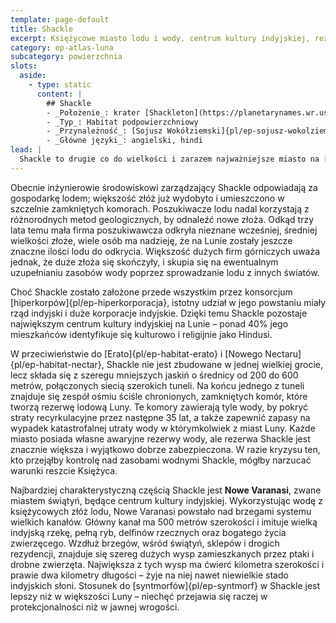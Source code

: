 ```yaml
---
template: page-default
title: Shackle
excerpt: Księżycowe miasto lodu i wody, centrum kultury indyjskiej, rezerwy strategiczne.
category: ep-atlas-luna
subcategory: powierzchnia
slots:
  aside:
    - type: static
      content: |
        ## Shackle
        - _Położenie_: krater [Shackleton](https://planetarynames.wr.usgs.gov/Feature/5450) ([Luna]{pl/ep-atlas-luna})
        - _Typ_: Habitat podpowierzchniowy
        - _Przynależność_: [Sojusz Wokółziemski]{pl/ep-sojusz-wokolziemski}
        - _Główne języki_: angielski, hindi
lead: |
  Shackle to drugie co do wielkości i zarazem najważniejsze miasto na [Lunie]{pl/ep-atlas-luna}. Powstało przy niewielkich, lecz kluczowych złożach lodu księżycowego znajdujących się w głębokich kraterach i płytkich jaskiniach w rejonie południowego bieguna. To właśnie Shackle jest źródłem całej wody na Lunie, a osada została założona, by wydobywać i przetwarzać ten lód. 
---
```

Obecnie inżynierowie środowiskowi zarządzający Shackle odpowiadają za gospodarkę lodem; większość złóż już wydobyto i umieszczono w szczelnie zamkniętych komorach. Poszukiwacze lodu nadal korzystają z różnorodnych metod geologicznych, by odnaleźć nowe złoża. Odkąd trzy lata temu mała firma poszukiwawcza odkryła nieznane wcześniej, średniej wielkości złoże, wiele osób ma nadzieję, że na Lunie zostały jeszcze znaczne ilości lodu do odkrycia. Większość dużych firm górniczych uważa jednak, że duże złoża się skończyły, i skupia się na ewentualnym uzupełnianiu zasobów wody poprzez sprowadzanie lodu z innych światów.

Choć Shackle zostało założone przede wszystkim przez konsorcjum [hiperkorpów]{pl/ep-hiperkorporacja}, istotny udział w jego powstaniu miały rząd indyjski i duże korporacje indyjskie. Dzięki temu Shackle pozostaje największym centrum kultury indyjskiej na Lunie – ponad 40% jego mieszkańców identyfikuje się kulturowo i religijnie jako Hindusi.

W przeciwieństwie do [Erato]{pl/ep-habitat-erato} i [Nowego Nectaru]{pl/ep-habitat-nectar}, Shackle nie jest zbudowane w jednej wielkiej grocie, lecz składa się z szeregu mniejszych jaskiń o średnicy od 200 do 600 metrów, połączonych siecią szerokich tuneli. Na końcu jednego z tuneli znajduje się zespół ośmiu ściśle chronionych, zamkniętych komór, które tworzą rezerwę lodową Luny. Te komory zawierają tyle wody, by pokryć straty recyrkulacyjne przez następne 35 lat, a także zapewnić zapasy na wypadek katastrofalnej utraty wody w którymkolwiek z miast Luny. Każde miasto posiada własne awaryjne rezerwy wody, ale rezerwa Shackle jest znacznie większa i wyjątkowo dobrze zabezpieczona. W razie kryzysu ten, kto przejąłby kontrolę nad zasobami wodnymi Shackle, mógłby narzucać warunki reszcie Księżyca.

Najbardziej charakterystyczną częścią Shackle jest **Nowe Varanasi**, zwane miastem świątyń, będące centrum kultury indyjskiej. Wykorzystując wodę z księżycowych złóż lodu, Nowe Varanasi powstało nad brzegami systemu wielkich kanałów. Główny kanał ma 500 metrów szerokości i imituje wielką indyjską rzekę, pełną ryb, delfinów rzecznych oraz bogatego życia zwierzęcego. Wzdłuż brzegów, wśród świątyń, sklepów i drogich rezydencji, znajduje się szereg dużych wysp zamieszkanych przez ptaki i drobne zwierzęta. Największa z tych wysp ma ćwierć kilometra szerokości i prawie dwa kilometry długości – żyje na niej nawet niewielkie stado indyjskich słoni. Stosunek do [syntmorfów]{pl/ep-syntmorf} w Shackle jest lepszy niż w większości Luny – niechęć przejawia się raczej w protekcjonalności niż w jawnej wrogości.
